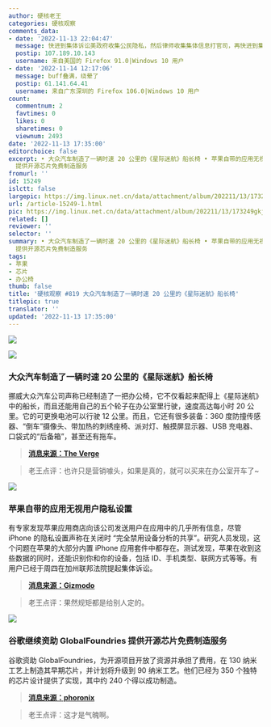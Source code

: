 ```yaml
---
author: 硬核老王
categories: 硬核观察
comments_data:
- date: '2022-11-13 22:04:47'
  message: 快进到集体诉讼美政府收集公民隐私，然后律师收集集体信息打官司，再快进到集体诉讼律师收集公民隐私, 然后律师收集集体信息打官司，再快进到集体诉讼律师收集公民隐私...
  postip: 107.189.10.143
  username: 来自美国的 Firefox 91.0|Windows 10 用户
- date: '2022-11-14 12:17:06'
  message: buff叠满，绕晕了
  postip: 61.141.64.41
  username: 来自广东深圳的 Firefox 106.0|Windows 10 用户
count:
  commentnum: 2
  favtimes: 0
  likes: 0
  sharetimes: 0
  viewnum: 2493
date: '2022-11-13 17:35:00'
editorchoice: false
excerpt: • 大众汽车制造了一辆时速 20 公里的《星际迷航》船长椅 • 苹果自带的应用无视用户隐私设置 • 谷歌继续资助 GlobalFoundries
  提供开源芯片免费制造服务
fromurl: ''
id: 15249
islctt: false
largepic: https://img.linux.net.cn/data/attachment/album/202211/13/173249gkjywjs36lkvgyc8.jpg
url: /article-15249-1.html
pic: https://img.linux.net.cn/data/attachment/album/202211/13/173249gkjywjs36lkvgyc8.jpg.thumb.jpg
related: []
reviewer: ''
selector: ''
summary: • 大众汽车制造了一辆时速 20 公里的《星际迷航》船长椅 • 苹果自带的应用无视用户隐私设置 • 谷歌继续资助 GlobalFoundries
  提供开源芯片免费制造服务
tags:
- 苹果
- 芯片
- 办公椅
thumb: false
title: '硬核观察 #819 大众汽车制造了一辆时速 20 公里的《星际迷航》船长椅'
titlepic: true
translator: ''
updated: '2022-11-13 17:35:00'
---
```


![](/data/attachment/album/202211/13/173249gkjywjs36lkvgyc8.jpg)


![](/data/attachment/album/202211/13/173256uj885go985f5h48q.jpg)


### 大众汽车制造了一辆时速 20 公里的《星际迷航》船长椅


挪威大众汽车公司声称已经制造了一把办公椅，它不仅看起来配得上《星际迷航》中的船长，而且还能用自己的五个轮子在办公室里行驶，速度高达每小时 20 公里。它的可更换电池可以行驶 12 公里。而且，它还有很多装备：360 度防撞传感器、“倒车”摄像头、带加热的刺绣座椅、派对灯、触摸屏显示器、USB 充电器、口袋式的“后备箱”，甚至还有拖车。



> 
> **[消息来源：The Verge](https://www.theverge.com/2022/11/11/23453665/volkswagen-star-trek-office-chair-video)**
> 
> 
> 



> 
> 老王点评：也许只是营销噱头，如果是真的，就可以买来在办公室开车了~
> 
> 
> 


![](/data/attachment/album/202211/13/173549prujvxzzwzlonoxn.jpg)


### 苹果自带的应用无视用户隐私设置


有专家发现苹果应用商店向该公司发送用户在应用中的几乎所有信息，尽管 iPhone 的隐私设置声称在关闭时 “完全禁用设备分析的共享”。研究人员发现，这个问题在苹果的大部分内置 iPhone 应用套件中都存在。测试发现，苹果在收到这些数据的同时，还能识别你和你的设备，包括 ID、手机类型、联网方式等等。有用户已经于周四在加州联邦法院提起集体诉讼。



> 
> **[消息来源：Gizmodo](https://gizmodo.com/apple-iphone-privacy-analytics-class-action-suit-1849774313)**
> 
> 
> 



> 
> 老王点评：果然规矩都是给别人定的。
> 
> 
> 


![](/data/attachment/album/202211/13/173602hm3368m93w2zu2pp.jpg)


### 谷歌继续资助 GlobalFoundries 提供开源芯片免费制造服务


谷歌资助 GlobalFoundries，为开源项目开放了资源并承担了费用，在 130 纳米工艺上制造其早期芯片，并计划将升级到 90 纳米工艺。他们已经为 350 个独特的芯片设计提供了实现，其中约 240 个得以成功制造。



> 
> **[消息来源：phoronix](https://www.phoronix.com/news/Google-GloFo-Sponsored-Si)**
> 
> 
> 



> 
> 老王点评：这才是气魄啊。
> 
> 
>